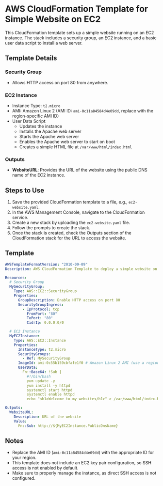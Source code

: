 # AWS CloudFormation Template for Simple Website on EC2

This CloudFormation template sets up a simple website running on an EC2 instance. The stack includes a security group, an EC2 instance, and a basic user data script to install a web server.

## Template Details

### Security Group

- Allows HTTP access on port 80 from anywhere.

### EC2 Instance

- Instance Type: `t2.micro`
- AMI: Amazon Linux 2 (AMI ID: `ami-0c11a84584d4e09dd`, replace with the region-specific AMI ID)
- User Data Script:
  - Updates the instance
  - Installs the Apache web server
  - Starts the Apache web server
  - Enables the Apache web server to start on boot
  - Creates a simple HTML file at `/var/www/html/index.html`

### Outputs

- **WebsiteURL**: Provides the URL of the website using the public DNS name of the EC2 instance.

## Steps to Use

1. Save the provided CloudFormation template to a file, e.g., `ec2-website.yaml`.
2. In the AWS Management Console, navigate to the CloudFormation service.
3. Create a new stack by uploading the `ec2-website.yaml` file.
4. Follow the prompts to create the stack.
5. Once the stack is created, check the Outputs section of the CloudFormation stack for the URL to access the website.

## Template

```yaml
AWSTemplateFormatVersion: "2010-09-09"
Description: AWS CloudFormation Template to deploy a simple website on EC2

Resources:
  # Security Group
  MySecurityGroup:
    Type: AWS::EC2::SecurityGroup
    Properties:
      GroupDescription: Enable HTTP access on port 80
      SecurityGroupIngress:
        - IpProtocol: tcp
          FromPort: "80"
          ToPort: "80"
          CidrIp: 0.0.0.0/0

  # EC2 Instance
  MyEC2Instance:
    Type: AWS::EC2::Instance
    Properties:
      InstanceType: t2.micro
      SecurityGroups:
        - Ref: MySecurityGroup
      ImageId: ami-0c55b159cbfafe1f0 # Amazon Linux 2 AMI (use a region-specific AMI ID)
      UserData:
        Fn::Base64: !Sub |
          #!/bin/bash
          yum update -y
          yum install -y httpd
          systemctl start httpd
          systemctl enable httpd
          echo "<h1>Welcome to my website</h1>" > /var/www/html/index.html

Outputs:
  WebsiteURL:
    Description: URL of the website
    Value:
      Fn::Sub: http://${MyEC2Instance.PublicDnsName}
```

## Notes

- Replace the AMI ID (`ami-0c11a84584d4e09dd`) with the appropriate ID for your region.
- This template does not include an EC2 key pair configuration, so SSH access is not enabled by default.
- Make sure to properly manage the instance, as direct SSH access is not configured.
